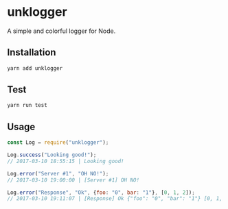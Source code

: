 # unklogger
A simple and colorful logger for Node.

## Installation
```bash
yarn add unklogger
```

## Test
```bash
yarn run test
```

## Usage
```javascript
const Log = require("unklogger");

Log.success("Looking good!");
// 2017-03-10 18:55:15 | Looking good!

Log.error("Server #1", "OH NO!");
// 2017-03-10 19:00:00 | [Server #1] OH NO!

Log.error("Response", "Ok", {foo: "0", bar: "1"}, [0, 1, 2]);
// 2017-03-10 19:11:07 | [Response] Ok {"foo": "0", "bar": "1"} [0, 1, 2]
```

